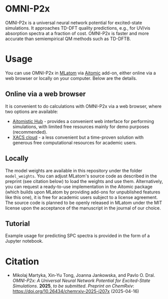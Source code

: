 # OMNI-P2x

OMNI-P2x is a universal neural network potential for excited-state simulations. It approaches TD-DFT quality predictions, e.g., for UV/vis absorption spectra at a fraction of cost. OMNI-P2x is faster and more accurate than semiempirical QM methods such as TD-DFTB.

# Usage
You can use OMNI-P2x in [MLatom](https://github.com/dralgroup/mlatom) via [Aitomic](http://mlatom.com/aitomic) add-on, either online via a web browser or locally on your computer. Below are the details.

## Online via a web browser
It is convenient to do calculations with OMNI-P2x via a web browser, where two options are available:

- [Aitomistic Hub](https://aitomistic.xyz) - provides a convenient web interface for performing simulations, with limited free resources mainly for demo purposes (recommended).
- [XACS cloud](https://XACScloud.com) - a less convenient but a time-proven solution with generous free computational resources for academic users.

## Locally
The model weights are available in this repository under the folder `model_weights`. You can adjust MLatom's source code as described in the preprint (see citation below) to load the weights and use them. Alternatively, you can request a ready-to-use implementation in the Aitomic package (which builds upon MLatom by providing add-ons for unpublished features like this one), it is free for academic users subject to a license agreement. The source code is planned to be openly released in MLatom under the MIT license upon the acceptance of the manuscript in the journal of our choice.

## Tutorial
Example usage for predicting SPC spectra is provided in the form of a Jupyter notebook.

# Citation
- Mikolaj Martyka, Xin-Yu Tong, Joanna Jankowska, and Pavlo O. Dral. *OMNI-P2x: A Universal Neural Network Potential for Excited-State Simulations*. **2025**, *to be submitted*. *Preprint on ChemRxiv*: https://doi.org/10.26434/chemrxiv-2025-j207x (2025-04-16)
